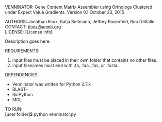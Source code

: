 VENNINATOR: Gene Content Matrix Assembler using Orthologs Clustered under Expect Value Gradients.
Version 0.1
October 23, 2015

AUTHORS: Jonathan Foox, Katja Seltmann, Jeffrey Rosenfeld, Rob DeSalle<br>
CONTACT: jfoox@amnh.org<br>
LICENSE: [License info]<br>

Description goes here.

REQUIREMENTS:<br>
1. Input files must be placed in their own folder that contains no other files.<br>
2. Input filenames must end with .fa, .faa, .fas, or .fasta.<br>

DEPENDENCIES:
- Venninator was written for Python 2.7.x
- BLAST+
- BioPython
- MCL

TO RUN:<br>
[user folder]$ python venninator.py
